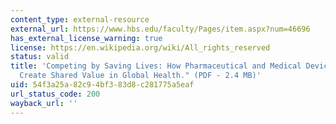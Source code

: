 ```yaml
---
content_type: external-resource
external_url: https://www.hbs.edu/faculty/Pages/item.aspx?num=46696
has_external_license_warning: true
license: https://en.wikipedia.org/wiki/All_rights_reserved
status: valid
title: 'Competing by Saving Lives: How Pharmaceutical and Medical Device Companies
  Create Shared Value in Global Health." (PDF - 2.4 MB)'
uid: 54f3a25a-82c9-4bf3-83d8-c281775a5eaf
url_status_code: 200
wayback_url: ''
---
```

